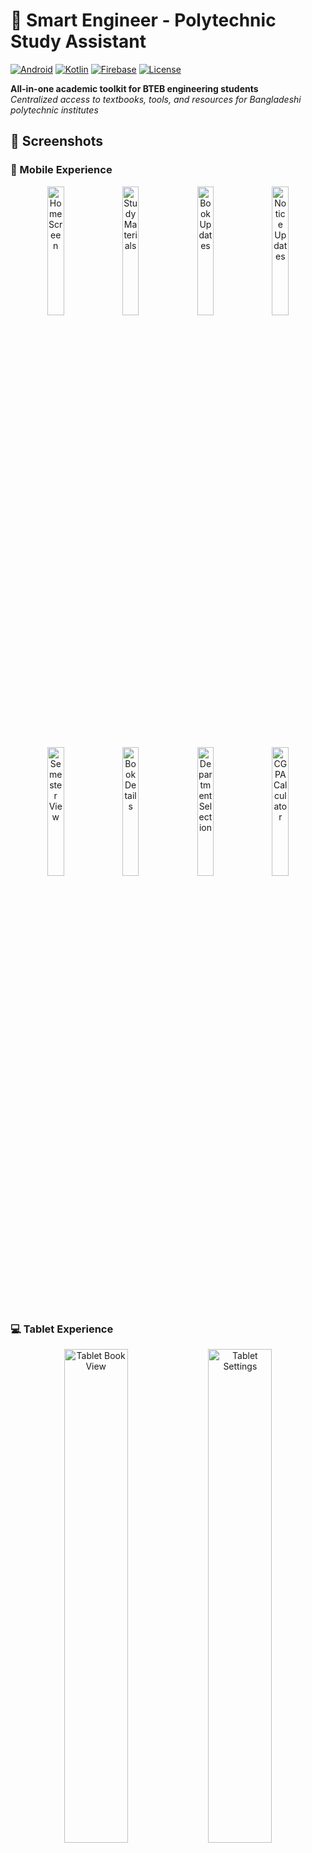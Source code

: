 # 📱 Smart Engineer - Polytechnic Study Assistant
[![Android](https://img.shields.io/badge/Android-3DDC84?style=flat&logo=android&logoColor=white)](https://play.google.com/store/apps/details?id=com.softylasa.smartengineer)
[![Kotlin](https://img.shields.io/badge/Kotlin-7F52FF?logo=kotlin&logoColor=white)](https://kotlinlang.org)
[![Firebase](https://img.shields.io/badge/Firebase-FFCA28?logo=firebase&logoColor=black)](https://firebase.google.com)
[![License](https://img.shields.io/badge/License-MIT-yellow.svg)](https://opensource.org/licenses/MIT)

**All-in-one academic toolkit for BTEB engineering students**  
*Centralized access to textbooks, tools, and resources for Bangladeshi polytechnic institutes*

## 📸 Screenshots

### 📱 Mobile Experience
<div align="center">
  <!-- Row 1 -->
  <img src="https://firebasestorage.googleapis.com/v0/b/smart-engineer-sl.firebasestorage.app/o/screenshot%2FSS%20-%20Home.png?alt=media&token=0d0aec3e-678f-48e0-8c6b-17b81d4ba2bd" width="23%" alt="Home Screen">  
  <img src="https://firebasestorage.googleapis.com/v0/b/smart-engineer-sl.firebasestorage.app/o/screenshot%2FSS%20-%20Study.png?alt=media&token=621a213f-e825-4df6-8128-1435593c44b6" width="23%" alt="Study Materials">
  <img src="https://firebasestorage.googleapis.com/v0/b/smart-engineer-sl.firebasestorage.app/o/screenshot%2FSS%20-%20Updates%20-%20Book.png?alt=media&token=7efd4c99-d026-4050-a80c-890c5c45d236" width="23%" alt="Book Updates">
  <img src="https://firebasestorage.googleapis.com/v0/b/smart-engineer-sl.firebasestorage.app/o/screenshot%2FSS%20-%20Updates%20-%20Notice.png?alt=media&token=b5c32585-9e38-4a8e-bb5c-3221a093843d" width="23%" alt="Notice Updates">
  
  <!-- Row 2 -->
  <img src="https://firebasestorage.googleapis.com/v0/b/smart-engineer-sl.firebasestorage.app/o/screenshot%2FSS%20-%20Semester.png?alt=media&token=bcb78a16-6035-4cc6-8df0-0c6ff232a1d0" width="23%" alt="Semester View">
  <img src="https://firebasestorage.googleapis.com/v0/b/smart-engineer-sl.firebasestorage.app/o/screenshot%2FSS%20-%20Details.png?alt=media&token=7b98d2f2-4eef-4195-9555-9433a2738817" width="23%" alt="Book Details">
  <img src="https://firebasestorage.googleapis.com/v0/b/smart-engineer-sl.firebasestorage.app/o/screenshot%2FSS%20-%20Department.png?alt=media&token=b1bd5231-907b-469a-8754-7f15e81953cb" width="23%" alt="Department Selection">
  <img src="https://firebasestorage.googleapis.com/v0/b/smart-engineer-sl.firebasestorage.app/o/screenshot%2FSS%20-%20CGPA.png?alt=media&token=36198f78-18f1-4c45-adda-1647b5a62e4e" width="23%" alt="CGPA Calculator">
</div>

### 💻 Tablet Experience
<div align="center">
  <img src="https://firebasestorage.googleapis.com/v0/b/smart-engineer-sl.firebasestorage.app/o/screenshot%2FSS%20-%20Tab%20-%20Book.png?alt=media&token=07aa5e41-8f9f-4f05-8f9a-1d0bc82b3644" width="45%" alt="Tablet Book View">
  <img src="https://firebasestorage.googleapis.com/v0/b/smart-engineer-sl.firebasestorage.app/o/screenshot%2FSS%20-%20Tab%20-%20Setting.png?alt=media&token=1ec303d2-2125-4e1f-8773-94f28742c8c4" width="45%" alt="Tablet Settings">
</div>

## 🧩 Features

### Student App
- **📚 Unit-wise Book Library** - Filter by department/semester
- **🧮 CGPA Calculator** - Track academic performance
- **📢 Real-time Notices** - Exam dates and results
- **🔐 Secure Authentication** - Google/email login
- **🌗 Dark Mode** - Eye-friendly reading
- **📥 Offline Access** - Download materials for offline use
- **📱 Responsive Design** - Optimized for both phones and tablets

### Admin Panel
- **📊 Content Management** - Manage books, notices, resources
- **👥 User Analytics** - Monitor usage patterns
- **🏫 Institute Database** - Manage institution info
- **📤 Bulk Upload** - Upload multiple resources at once
- **🔔 Push Notifications** - Broadcast important updates

## ⚙️ Tech Stack

| Component | Technology |
|-----------|------------|
| **Frontend** | Kotlin, XML, Jetpack Components |
| **Backend** | Firebase Auth, Firestore, SOL |
| **Storage** | NGINX Server (HTTPS) |
| **Admin Panel** | Firebase Admin SDK |
| **Architecture** | MVVM, Repository Pattern |

## 🗂️ Project Structure

```
📦 Smart-Engineer
├── 📂 student-app      # Main Android app
│   ├── 📂 app
│   │   ├── src/main
│   │   │   ├── java/com/softylasa/smartengineer
│   │   │   │   ├── auth        # Authentication
│   │   │   │   ├── features    # App features
│   │   │   │   ├── di          # Dependency injection
│   │   │   │   └── utils       # Utilities
│   │   │   └── res             # Resources
│   │   └── google-services.json
│
├── 📂 admin-panel      # Admin CMS
│   ├── src
│   │   ├── components  # UI components
│   │   ├── services    # Firebase services
│   │   └── pages       # Admin views
│
└── 📂 server           # Resource server
    ├── storage         # PDF resources
    └── scripts         # Server utilities
```

## 📜 Compliance
✅ GDPR-compliant data deletion  
✅ HTTPS encryption for all transfers  
✅ Educational fair use compliance  
✅ Non-affiliation disclaimer  
✅ DMCA takedown process  

## 🚀 Roadmap
- Class Routine Management
- Keep important notes
- Interactive quizzes
- Video lecture integration
- Discussion forums
- Buy books online
- Premium subscription
- Multi-language support

> ⚠️ **Disclaimer**: Not affiliated with BTEB or Bangladesh government
